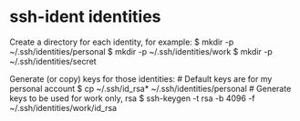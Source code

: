 # ssh-ident identities

Create a directory for each identity, for example:
    $ mkdir -p ~/.ssh/identities/personal
    $ mkdir -p ~/.ssh/identities/work
    $ mkdir -p ~/.ssh/identities/secret

Generate (or copy) keys for those identities:
    # Default keys are for my personal account
    $ cp ~/.ssh/id_rsa* ~/.ssh/identities/personal
    # Generate keys to be used for work only, rsa
    $ ssh-keygen -t rsa -b 4096 -f ~/.ssh/identities/work/id_rsa
